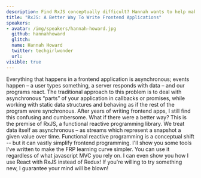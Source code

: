 ```yaml
---
description: Find RxJS conceptually difficult? Hannah wants to help make it easier to understand by sharing tools for RxJS that make the Functional Reactive Programming learning curve simpler.
title: "RxJS: A Better Way To Write Frontend Applications"
speakers:
- avatar: /img/speakers/hannah-howard.jpg
  github: hannahhoward
  glitch:
  name: Hannah Howard
  twitter: techgirlwonder
  url:
visible: true
---
```


Everything that happens in a frontend application is asynchronous; events happen – a user types something, a server responds with data – and our programs react. The traditional approach to this problem is to deal with asynchronous “parts” of your application in callbacks or promises, while working with static data structures and behaving as if the rest of the program were synchronous. After years of writing frontend apps, I still find this confusing and cumbersome. What if there were a better way? This is the premise of RxJS, a functional reactive programming library. We treat data itself as asynchronous – as streams which represent a snapshot a given value over time. Functional reactive programming is a conceptual shift -- but it can vastly simplify frontend programming. I'll show you some tools I've written to make the FRP learning curve simpler. You can use it regardless of what javascript MVC you rely on. I can even show you how I use React with RxJS instead of Redux! If you're willing to try something new, I guarantee your mind will be blown!
